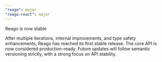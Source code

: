 ```yaml
---
"reago": major
"reago-react": major
---
```


Reago is now stable

After multiple iterations, internal improvements, and type safety enhancements, Reago has reached its
first stable release. The core API is now considered production-ready. Future updates will follow semantic
versioning strictly, with a strong focus on API stability.
